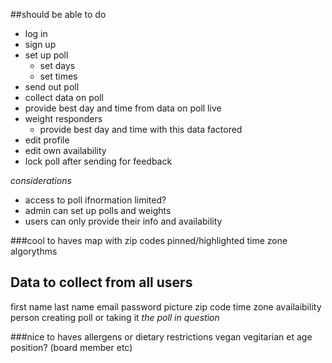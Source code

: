 ##should be able to do
- log in
- sign up
- set up poll 
  - set days
  - set times
- send out poll
- collect data on poll
- provide best day and time from data on poll live
- weight responders 
  - provide best day and time with this data factored
- edit profile
- edit own availability
- lock poll after sending for feedback

*considerations*
- access to poll ifnormation limited?
- admin can set up polls and weights
- users can only provide their info and availability

###cool to haves
map with zip codes pinned/highlighted
time zone algorythms


## Data to collect from all users
first name
last name
email
password
picture
zip code
time zone
availaibility
person creating poll or taking it _the poll in question_

###nice to haves
allergens or dietary restrictions vegan vegitarian et
age
position? (board member etc)

